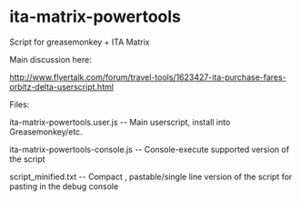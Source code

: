 ita-matrix-powertools
=====================
Script for greasemonkey + ITA Matrix

Main discussion here:

http://www.flyertalk.com/forum/travel-tools/1623427-ita-purchase-fares-orbitz-delta-userscript.html


Files:

ita-matrix-powertools.user.js -- Main userscript, install into Greasemonkey/etc.

ita-matrix-powertools-console.js -- Console-execute supported version of the script

script_minified.txt -- Compact , pastable/single line version of the script for pasting in the debug console
